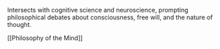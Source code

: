 Intersects with cognitive science and neuroscience, prompting philosophical debates about consciousness, free will, and the nature of thought.

[[Philosophy of the Mind]]